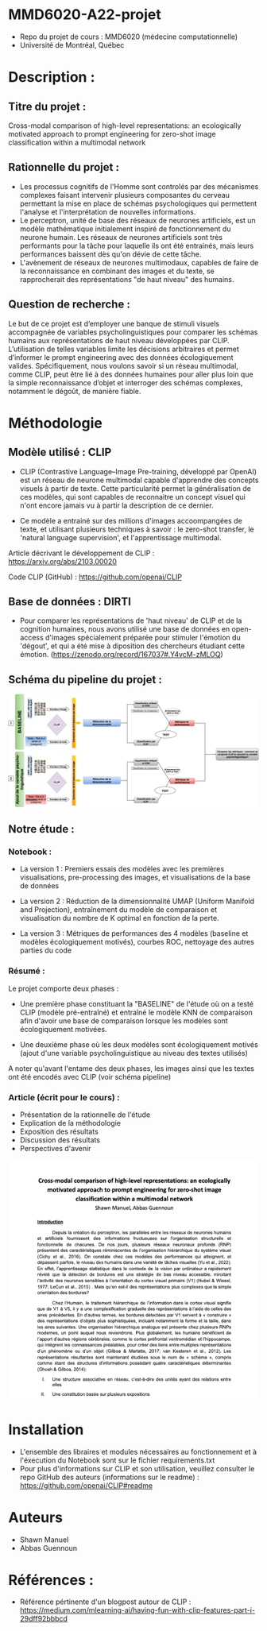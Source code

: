 # MMD6020-A22-projet
- Repo du projet de cours : MMD6020 (médecine computationnelle)
- Université de Montréal, Québec 

# Description : 

## Titre du projet : 

Cross-modal comparison of high-level representations: an ecologically motivated approach to prompt engineering for zero-shot image classification within a multimodal network

## Rationnelle du projet : 

- Les processus cognitifs de l'Homme sont controlés par des mécanismes complexes faisant intervenir plusieurs composantes du cerveau permettant la mise en place de schémas psychologiques qui permettent l'analyse et l'interprétation de nouvelles informations.
- Le perceptron, unité de base des réseaux de neurones artificiels, est un modèle mathématique initialement inspiré de fonctionnement du neurone humain. Les réseaux de neurones artificiels sont très performants pour la tâche pour laquelle ils ont été entrainés, mais leurs performances baissent dès qu'on dévie de cette tâche. 
- L'avènement de réseaux de neurones multimodaux, capables de faire de la reconnaissance en combinant des images et du texte, se rapprocherait des représentations "de haut niveau" des humains.  

## Question de recherche : 

Le but de ce projet est d’employer une banque de stimuli visuels accompagnée de variables psycholinguistiques pour comparer les schémas humains aux représentations de haut niveau développées par CLIP. L’utilisation de telles variables limite les décisions arbitraires et permet d’informer le prompt engineering avec des données écologiquement valides. Spécifiquement, nous voulons savoir si un réseau multimodal, comme CLIP, peut être lié à des données humaines pour aller plus loin que la simple reconnaissance d’objet et interroger des schémas complexes, notamment le dégoût, de manière fiable. 


# Méthodologie 

## Modèle utilisé : CLIP 

- CLIP (Contrastive Language–Image Pre-training, développé par OpenAI) est un réseau de neurone multimodal capable d'apprendre des concepts visuels à partir de texte. Cette particularité permet la généralisation de ces modèles, qui sont capables de reconnaitre un concept visuel qui n'ont encore jamais vu à partir la description de ce dernier. 

- Ce modèle a entrainé sur des millions d'images accoompangées de texte, et utilisant plusieurs techniques à savoir : le zero-shot transfer, le 'natural language supervision', et l'apprentissage multimodal.

Article décrivant le développement de CLIP : https://arxiv.org/abs/2103.00020

Code CLIP (GitHub) : https://github.com/openai/CLIP

## Base de données : DIRTI

- Pour comparer les représentations de 'haut niveau' de CLIP et de la cognition humaines, nous avons utilisé une base de données en open-access d'images spécialement préparée pour stimuler l'émotion du 'dégout', et qui a été mise à diposition des chercheurs étudiant cette émotion. (https://zenodo.org/record/167037#.Y4vcM-zMLOQ)

## Schéma du pipeline du projet : 

![méthode](https://github.com/AbbasGuennoun/MMD6020-A22-projet/blob/main/Figures/Methods.png)

## Notre étude : 

### Notebook : 

- La version 1 : Premiers essais des modèles avec les premières visualisations, pre-processing des images, et visualisations de la base de données

- La version 2 : Réduction de la dimensionnalité UMAP (Uniform Manifold and Projection), entraînement du modèle de comparaison et visualisation du nombre de K optimal en fonction de la perte. 

- La version 3 : Métriques de performances des 4 modèles (baseline et modèles écologiquement motivés), courbes ROC, nettoyage des autres parties du code

### Résumé : 

Le projet comporte deux phases : 

- Une première phase constituant la "BASELINE" de l'étude où on a testé CLIP (modèle pré-entraîné) et entraîné le modèle KNN de comparaison afin d'avoir une base de comparaison lorsque les modèles sont écologiquement motivées. 

- Une deuxième phase où les deux modèles sont écologiquement motivés (ajout d'une variable psycholinguistique au niveau des textes utilisés)

A noter qu'avant l'entame des deux phases, les images ainsi que les textes ont été encodés avec CLIP (voir schéma pipeline)

### Article (écrit pour le cours) : 

- Présentation de la rationnelle de l'étude 
- Explication de la méthodologie 
- Exposition des résultats 
- Discussion des résultats 
- Perspectives d'avenir

![méthode](https://github.com/AbbasGuennoun/MMD6020-A22-projet/blob/main/Figures/Article.png)

# Installation

- L'ensemble des libraires et modules nécessaires au fonctionnement et à l'éxecution du Notebook sont sur le fichier requirements.txt 
- Pour plus d'informations sur CLIP et son utilisation, veuillez consulter le repo GitHub des auteurs (informations sur le readme) : https://github.com/openai/CLIP#readme

# Auteurs 

- Shawn Manuel
- Abbas Guennoun

# Références : 

- Référence pértinente d'un blogpost autour de CLIP : https://medium.com/mlearning-ai/having-fun-with-clip-features-part-i-29dff92bbbcd



